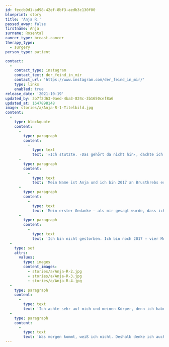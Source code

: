 ```yaml
---
id: feccb9d1-ad98-42ef-8bf3-aedb3c130f00
blueprint: story
title: 'Anja R.'
passed_away: false
firstname: Anja
surname: Rosental
cancer_type: breast-cancer
therapy_type:
  - surgery
person_type: patient

contact:
  -
    contact_type: instagram
    contact_text: der_feind_in_mir
    contact_url: 'https://www.instagram.com/der_feind_in_mir/'
    type: links
    enabled: true
release_date: '2021-10-19'
updated_by: 3b7f2d63-0aed-4ba3-824c-3b1650cef8a6
updated_at: 1647898148
image: stories/a/Anja-R-1-Titelbild.jpg
content:
  -
    type: blockquote
    content:
      -
        type: paragraph
        content:
          -
            type: text
            text: '»Ich stutzte. ›Das gehört da nicht hin‹, dachte ich. In der rechten Brust fühlte ich einen Knoten. Zur Sicherheit tastete ich die linke Brust ab. Auch hier spürte ich einen Knoten. ›Das ist das Gewebe der Brustdrüsen‹, dachte ich erleichtert. Das Gewebe fühlt sich auf beiden Seiten gleich an. Später sollte die Erleichterung in Entsetzen umschlagen. Die Ärzte diagnostizierten Brustkrebs. Beidseitig.'
      -
        type: paragraph
        content:
          -
            type: text
            text: 'Mein Name ist Anja und ich bin 2017 an Brustkrebs erkrankt. Seitdem hat sich einiges in meinem Leben geändert. Nicht unbedingt äußerlich: Bis auf ein paar Narben bin ich gut davongekommen. Geändert hat sich mein Bewusstsein und meine Einstellung: Habe ich ›früher‹ immer alles ›auf später‹ geschoben, gehe ich nun ohne zu Zögern an alles heran, denn ich habe gelernt, dass es vielleicht kein ›später‹ geben wird.'
      -
        type: paragraph
        content:
          -
            type: text
            text: 'Mein erster Gedanke – als mir gesagt wurde, dass ich Krebs habe – war, dass ich nicht in die Antarktis und nicht zum Mount Everest gereist bin. Und es nun nicht mehr kann, da ich sterben werde – davon war ich überzeugt!'
      -
        type: paragraph
        content:
          -
            type: text
            text: 'Ich bin nicht gestorben. Ich bin noch 2017 – vier Monate nach der AHB – mit einem kleinen Expeditionsschiff in die Antarktis gereist. 2018 stand ich dann auf 5.200 Metern Höhe im Basecamp des Mount Everest. Es war mir wichtig, meine Träume zeitnah umzusetzen, denn wer weiß, was noch kommt – bisher kamen noch einige Abenteuer in der Ferne hinzu :)'
  -
    type: set
    attrs:
      values:
        type: images
        content_images:
          - stories/a/Anja-R-2.jpg
          - stories/a/Anja-R-3.jpg
          - stories/a/Anja-R-4.jpg
  -
    type: paragraph
    content:
      -
        type: text
        text: 'Ich achte sehr auf mich und meinen Körper, denn ich habe ja nur diesen einen: Seit der AHB in 2017 mache ich fast täglich Sport, ich ernähre mich gesund, ich meditiere, ich frage mich sehr oft, wie es mir geht; und wenn es Irritationen gibt, gehe ich ihnen auf den Grund und justiere die Richtung. Seit der Operation – der Tag, an dem die Tumore entfernt wurden – sage ich, dass ich gesund bin. Das ist mir wichtig – auch wenn ich noch andere gesundheitliche Baustellen habe.'
  -
    type: paragraph
    content:
      -
        type: text
        text: 'Was morgen kommt, weiß ich nicht. Deshalb denke ich auch nicht groß darüber nach. Aber den heutigen Tag, den Moment – den lebe ich bewusst.«'
---
```

